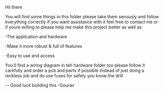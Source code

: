 Hii there 

You will find some things in this folder please take them seroiusly and follow everything correctly if you want assistance with it feel free to contact me or if youre willing to please help me make this project better as well as 

-The application and hardware

-Make it more robust & full of features 

-Easy to use and access

You'll find a wiring diagram in teh hardware folder too please follow it carefully and order a pcb and parts if possible instead of just doing a reckless job and do use fuses for safety you know the drill

-- Good luck building this -Gourav